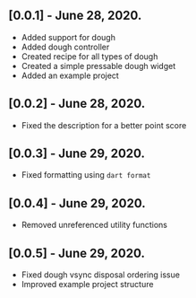 ## [0.0.1] - June 28, 2020.

* Added support for dough
* Added dough controller
* Created recipe for all types of dough
* Created a simple pressable dough widget
* Added an example project

## [0.0.2] - June 28, 2020.

* Fixed the description for a better point score

## [0.0.3] - June 29, 2020.

* Fixed formatting using `dart format`

## [0.0.4] - June 29, 2020.

* Removed unreferenced utility functions

## [0.0.5] - June 29, 2020.

* Fixed dough vsync disposal ordering issue
* Improved example project structure
